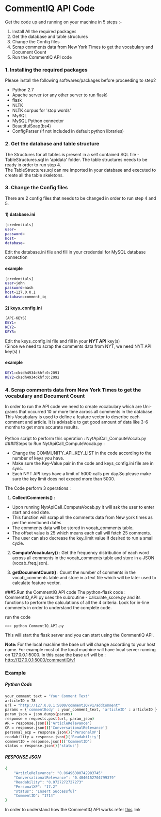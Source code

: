CommentIQ API Code
========
Get the code up and running on your machine in 5 steps :-                                             

1. Install All the required packages
2. Get the database and table structures
3. Change the Config files
4. Scrap comments data from New York Times to get the vocabulary and Document Count
5. Run the CommentIQ API code


### 1. Installing the required packages

Please install the following softwares/packages before proceeding to step2

* Python 2.7
* Apache server (or any other server to run flask)
* flask
* NLTK
* NLTK corpus for 'stop words' 
* MySQL
* MySQL Python connector
* BeautifulSoap(bs4)
* ConfigParser (if not included in default python libraries)


### 2. Get the database and table structure

The Structures for all tables is present in a self contained SQL file - TableStructures.sql in 'apidata' folder. The table structures needs to be ready in order to run step 4.                 
The TableStructures.sql can me imported in your database and executed to create all the table skeletons.

### 3. Change the Config files

There are 2 config files that needs to be changed in order to run step 4 and 5.
#### 1) database.ini
```sh
[credentials]
user=
password=
host=
database=
```
Edit the database.ini file and fill in your credential for MySQL database connection
#### example
```sh
[credentials]
user=john
password=nash
host=127.0.0.1
database=comment_iq
```
#### 2) keys_config.ini
```sh
[API-KEYS]
KEY1=
KEY2=
KEY3=
```
Edit the keys_config.ini file and fill in your <b>NYT API</b> key(s)           
(Since we need to scrap the comments data from NYT, we need NYT API key(s) ) 
#### example
```sh
KEY1=cksdh4934dkhf:0:2091
KEY2=cksdh4934dkhf:0:2092
```
### 4. Scrap comments data from New York Times to get the vocabulary and Document Count
In order to run the API code we need to create vocabulary which are Uni-grams that occurred 10 or more time across all comments in the database. This Vocabulary is used to define a feature vector to describe each comment and article. It is advisable to get good amount of data like 3-6 months to get more accurate results.
####
Python script to perform this operation : NytApiCall_ComputeVocab.py
####Steps to Run NytApiCall_ComputeVocab.py :

* Change the COMMUNITY_API_KEY_LIST in the code according to the number of keys you have. 
* Make sure the Key-Value pair in the code and keys_config.ini file are in sync.
* Each NYT API keys have a limit of 5000 calls per day.So please make sure the key limit does not exceed more than 5000.

The Code perform 3 operations :

1) <b>CollectComments()</b> :                    
* Upon running NytApiCall_ComputeVocab.py it will ask the user to enter start and end date. 
* This function will scrap all the comments data from New york times as per the mentioned dates. 
* The comments data will be stored in vocab_comments table. 
* The offset value is 25 which means each call will fetch 25 comments. 
* The user can also decrease the key_limit value if desired to run a small cycle.

2) <b>ComputeVocabulary() </b> : Get the frequency distribution of each word across all comments in the vocab_comments table and store in a JSON (vocab_freq.json).

3) <b> getDocumentCount() </b> : Count the number of comments in the vocab_comments table and store in a text file which will be later used to calculate feature vector.


###5.Run the CommentIQ API code
The python-flask code : CommentIQ_API.py uses the subroutine - calculate_score.py and its functions to perform the calculations of all the 4 criteria. Look for in-line comments in order to understand the complete code.

run the code
```sh 
>>> python CommentIQ_API.py 
```
This will start the flask server and you can start using the CommentIQ API.

<b>Note: </b>For the local machine the base url will change according to your host name. For example most of the local machine will have local server running on 127.0.0.1:5000.  In this case the base url will be : http://127.0.0.1:5000/commentIQ/v1
#####
###  Example
##### Python Code
```sh
your_comment_text = "Your Comment Text"
articleID = 78
url = "http://127.0.0.1:5000/commentIQ/v1/addComment"
params = {'commentBody' : your_comment_text, 'articleID' : articleID }
param_json = json.dumps(params)
response = requests.post(url, param_json)
AR = response.json()['ArticleRelevance']
CR = response.json()['ConversationalRelevance']
personal_exp = response.json()['PersonalXP']
readability = response.json()['Readability']
commentID = response.json()['CommentID']
status = response.json()['status']
```
##### RESPONSE JSON
```sh
{
    "ArticleRelevance": "0.06496080742983745"
    "ConversationalRelevance": "0.4046152704799379"
    "Readability": "0.0727272727273"
    "PersonalXP": "17.2"
    "status": "Insert Successful"
    "CommentID": "1714"
}        
```

In order to understand how the CommentIQ API works refer <a href="https://github.com/comp-journalism/commentIQ" target="_blank">this</a> link



